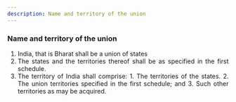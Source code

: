 ```yaml
---
description: Name and territory of the union
---
```


### Name and territory of the union

1.	<div style="text-align: justify"> India, that is Bharat shall be a union of states
2.	<div style="text-align: justify"> The states and the territories thereof shall be as specified in the first schedule.
3.	<div style="text-align: justify"> The territory of India shall comprise:
    1.	The territories of the states.
    2.	The union territories specified in the first schedule; and
    3.	Such other territories as may be acquired.

